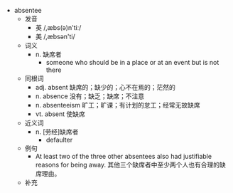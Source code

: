 - absentee
  - 发音
    - 英 /,æbs(ə)n'tiː/
    - 美 /,æbsən'ti/
  - 词义
    - n. 缺席者
      - someone who should be in a place or at an event but is not there
  - 同根词
    - adj. absent 缺席的；缺少的；心不在焉的；茫然的
    - n. absence 没有；缺乏；缺席；不注意
    - n. absenteeism 旷工；旷课；有计划的怠工；经常无故缺席
    - vt. absent 使缺席
  - 近义词
    - n. [劳经]缺席者
      - defaulter
  - 例句
    - At least two of the three other absentees also had justifiable reasons for being away. 其他三个缺席者中至少两个人也有合理的缺席理由。
  - 补充